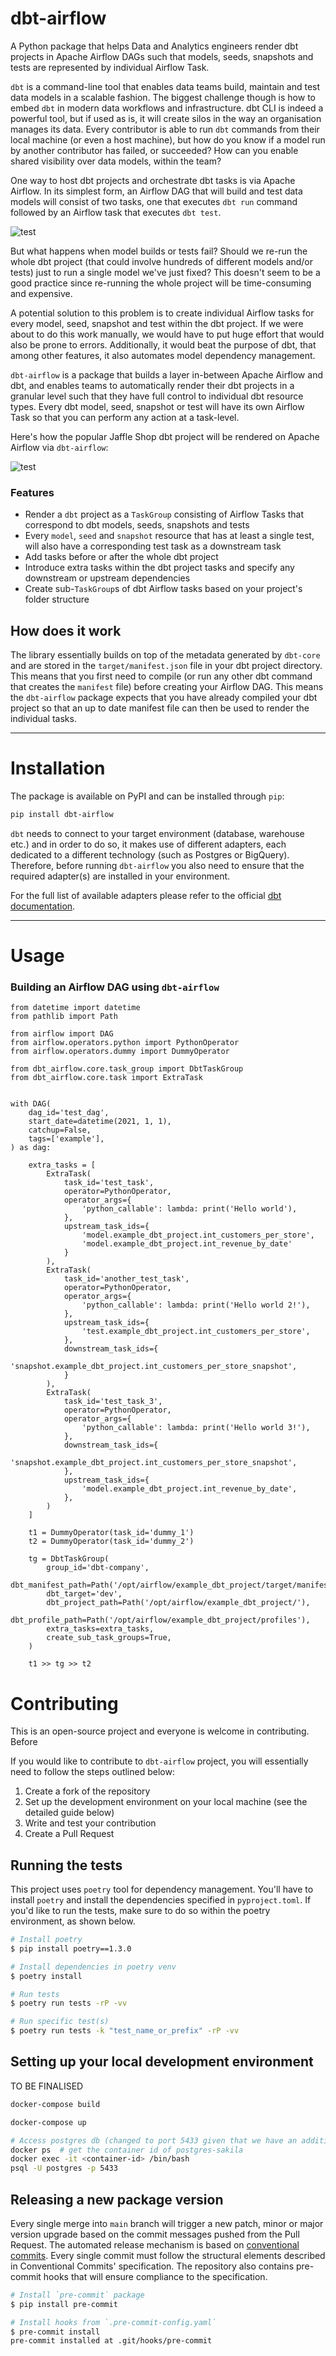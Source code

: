 # dbt-airflow
A Python package that helps Data and Analytics engineers render dbt projects in Apache Airflow DAGs such that
models, seeds, snapshots and tests are represented by individual Airflow Task.

`dbt` is a command-line tool that enables data teams build, maintain and test data models in a scalable fashion. The 
biggest challenge though is how to embed `dbt` in modern data workflows and infrastructure. dbt CLI is indeed a powerful
tool, but if used as is, it will create silos in the way an organisation manages its data. Every contributor is able to 
run `dbt` commands from their local machine (or even a host machine), but how do you know if a model run by another 
contributor has failed, or succeeded? How can you enable shared visibility over data models, within the team? 

One way to host dbt projects and orchestrate dbt tasks is via Apache Airflow. In its simplest form, an Airflow DAG
that will build and test data models will consist of two tasks, one that executes `dbt run` command followed by an 
Airflow task that executes `dbt test`. 

<img style="display: block; margin: 0 auto" src="docs/blob/dbt_run_test_dag.png" alt="test">

But what happens when model builds or tests fail? Should we re-run the whole dbt project (that could involve hundreds of 
different models and/or tests) just to run a single model we've just fixed? This doesn't seem to be a good practice 
since re-running the whole project  will be time-consuming and expensive. 

A potential solution to this problem is to create individual Airflow tasks for every model, seed, snapshot and test
within the dbt project. If we were about to do this work manually, we would have to put huge effort that would also be 
prone to errors. Additionally, it would beat  the purpose of dbt, that among other features, it also automates model 
dependency management.

`dbt-airflow` is a package that builds a layer in-between Apache Airflow and dbt, and enables teams to automatically
render their dbt projects in a granular level such that they have full control to individual dbt resource types. Every
dbt model, seed, snapshot or test will have its own Airflow Task so that you can perform any action at a task-level. 

Here's how the popular Jaffle Shop dbt project will be rendered on Apache Airflow via `dbt-airflow`:

<img style="display: block; margin: 0 auto" src="docs/blob/dbt_jaffle_shop_dag.png" alt="test">


### Features
- Render a `dbt` project as a `TaskGroup` consisting of Airflow Tasks that correspond to dbt models, seeds, snapshots
and tests
- Every `model`, `seed` and `snapshot` resource that has at least a single test, will also have a corresponding
test task as a downstream task
- Add tasks before or after the whole dbt project
- Introduce extra tasks within the dbt project tasks and specify any downstream or upstream dependencies
- Create sub-`TaskGroup`s of dbt Airflow tasks based on your project's folder structure 

## How does it work
The library essentially builds on top of the metadata generated by `dbt-core` and are stored in 
the `target/manifest.json` file in your dbt project directory. This means that you first need to compile (or run 
any other dbt command that creates the `manifest` file) before creating your Airflow DAG. This means the `dbt-airflow` 
package expects that you have already compiled your dbt project so that an up to date manifest file can then be used
to render the individual tasks.

---

# Installation

The package is available on PyPI and can be installed through `pip`:
```bash
pip install dbt-airflow
```

`dbt` needs to connect to your target environment (database, warehouse etc.) and in order to do so, it makes use of 
different adapters, each dedicated to a different technology (such as Postgres or BigQuery). Therefore, before running
`dbt-airflow` you also need to ensure that the required adapter(s) are installed in your environment. 

For the full list of available adapters please refer to the official 
[dbt documentation](https://docs.getdbt.com/docs/available-adapters). 

---
# Usage



### Building an Airflow DAG using `dbt-airflow`

```python3
from datetime import datetime
from pathlib import Path

from airflow import DAG
from airflow.operators.python import PythonOperator
from airflow.operators.dummy import DummyOperator

from dbt_airflow.core.task_group import DbtTaskGroup
from dbt_airflow.core.task import ExtraTask


with DAG(
    dag_id='test_dag',
    start_date=datetime(2021, 1, 1),
    catchup=False,
    tags=['example'],
) as dag:

    extra_tasks = [
        ExtraTask(
            task_id='test_task',
            operator=PythonOperator,
            operator_args={
                'python_callable': lambda: print('Hello world'),
            },
            upstream_task_ids={
                'model.example_dbt_project.int_customers_per_store',
                'model.example_dbt_project.int_revenue_by_date'
            }
        ),
        ExtraTask(
            task_id='another_test_task',
            operator=PythonOperator,
            operator_args={
                'python_callable': lambda: print('Hello world 2!'),
            },
            upstream_task_ids={
                'test.example_dbt_project.int_customers_per_store',
            },
            downstream_task_ids={
                'snapshot.example_dbt_project.int_customers_per_store_snapshot',
            }
        ),
        ExtraTask(
            task_id='test_task_3',
            operator=PythonOperator,
            operator_args={
                'python_callable': lambda: print('Hello world 3!'),
            },
            downstream_task_ids={
                'snapshot.example_dbt_project.int_customers_per_store_snapshot',
            },
            upstream_task_ids={
                'model.example_dbt_project.int_revenue_by_date',
            },
        )
    ]

    t1 = DummyOperator(task_id='dummy_1')
    t2 = DummyOperator(task_id='dummy_2')

    tg = DbtTaskGroup(
        group_id='dbt-company',
        dbt_manifest_path=Path('/opt/airflow/example_dbt_project/target/manifest.json'),
        dbt_target='dev',
        dbt_project_path=Path('/opt/airflow/example_dbt_project/'),
        dbt_profile_path=Path('/opt/airflow/example_dbt_project/profiles'),
        extra_tasks=extra_tasks,
        create_sub_task_groups=True,
    )

    t1 >> tg >> t2

```

# Contributing
This is an open-source project and everyone is welcome in contributing. Before 

If you would like to contribute to `dbt-airflow` project, you will essentially need to follow the steps outlined below:
1. Create a fork of the repository
2. Set up the development environment on your local machine (see the detailed guide below)
3. Write and test your contribution
4. Create a Pull Request

## Running the tests
This project uses `poetry` tool for dependency management. You'll have to install `poetry` and install the dependencies
specified in `pyproject.toml`. If you'd like to run the tests, make sure to do so within the poetry environment, as
shown below. 

```bash
# Install poetry
$ pip install poetry==1.3.0

# Install dependencies in poetry venv
$ poetry install 

# Run tests
$ poetry run tests -rP -vv

# Run specific test(s)
$ poetry run tests -k "test_name_or_prefix" -rP -vv
```


##  Setting up your local development environment

TO BE FINALISED
```bash
docker-compose build

docker-compose up

# Access postgres db (changed to port 5433 given that we have an additional postgres instance for Airflow itsefl)
docker ps  # get the container id of postgres-sakila
docker exec -it <container-id> /bin/bash
psql -U postgres -p 5433 
```

## Releasing a new package version
Every single merge into `main` branch will trigger a new patch, minor or major version upgrade based on the commit messages pushed
from the Pull Request.
The automated release mechanism is based on [conventional commits](https://www.conventionalcommits.org/en/v1.0.0/#summary).
Every single commit must follow the structural elements described in Conventional Commits' specification. 
The repository also contains pre-commit hooks that will ensure compliance to the specification. 
```bash
# Install `pre-commit` package
$ pip install pre-commit

# Install hooks from `.pre-commit-config.yaml`
$ pre-commit install
pre-commit installed at .git/hooks/pre-commit
```

